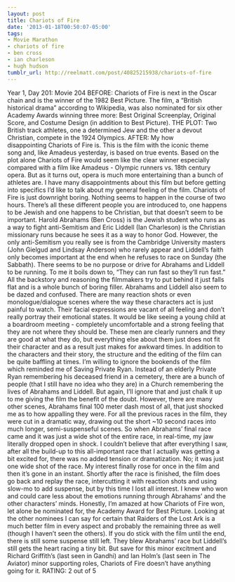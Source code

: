 ```yaml
---
layout: post
title: Chariots of Fire
date: '2013-01-18T00:50:07-05:00'
tags:
- Movie Marathon
- chariots of fire
- ben cross
- ian charleson
- hugh hudson
tumblr_url: http://reelmatt.com/post/40825215938/chariots-of-fire
---
```

Year 1, Day 201: Movie 204
BEFORE: Chariots of Fire is next in the Oscar chain and is the winner of the 1982 Best Picture. The film, a “British historical drama” according to Wikipedia, was also nominated for six other Academy Awards winning three more: Best Original Screenplay, Original Score, and Costume Design (in addition to Best Picture).
THE PLOT: Two British track athletes, one a determined Jew and the other a devout Christian, compete in the 1924 Olympics.
AFTER: My how disappointing Chariots of Fire is. This is the film with the iconic theme song and, like Amadeus yesterday, is based on true events. Based on the plot alone Chariots of Fire would seem like the clear winner especially compared with a film like Amadeus - Olympic runners vs. 18th century opera. But as it turns out, opera is much more entertaining than a bunch of athletes are.
I have many disappointments about this film but before getting into specifics I’d like to talk about my general feeling of the film. Chariots of Fire is just downright boring. Nothing seems to happen in the course of two hours. There’s all these different people you are introduced to, one happens to be Jewish and one happens to be Christian, but that doesn’t seem to be important. Harold Abrahams (Ben Cross) is the Jewish student who runs as a way to fight anti-Semitism and Eric Liddell (Ian Charleson) is the Christian missionary runs because he sees it as a way to honor God. However, the only anti-Semitism you really see is from the Cambridge University masters (John Gielgud and Lindsay Anderson) who rarely appear and Liddell’s faith only becomes important at the end when he refuses to race on Sunday (the Sabbath). There seems to be no purpose or drive for Abrahams and Liddell to be running. To me it boils down to, “They can run fast so they’ll run fast.” All the backstory and reasoning the filmmakers try to put behind it just falls flat and is a whole bunch of boring filler.
Abrahams and Liddell also seem to be dazed and confused. There are many reaction shots or even monologue/dialogue scenes where the way these characters act is just painful to watch. Their facial expressions are vacant of all feeling and don’t really portray their emotional states. It would be like seeing a young child at a boardroom meeting - completely uncomfortable and a strong feeling that they are not where they should be. These men are clearly runners and they are good at what they do, but everything else about them just does not fit their character and as a result just makes for awkward times.
In addition to the characters and their story, the structure and the editing of the film can be quite baffling at times. I’m willing to ignore the bookends of the film which reminded me of Saving Private Ryan. Instead of an elderly Private Ryan remembering his deceased friend in a cemetery, there are a bunch of people (that I still have no idea who they are) in a Church remembering the lives of Abrahams and Liddell. But again, I’ll ignore that and just chalk it up to me giving the film the benefit of the doubt. However, there are many other scenes, Abrahams final 100 meter dash most of all, that just shocked me as to how appalling they were. For all the previous races in the film, they were cut in a dramatic way, drawing out the short ~10 second races into much longer, semi-suspenseful scenes. So when Abrahams’ final race came and it was just a wide shot of the entire race, in real-time, my jaw literally dropped open in shock. I couldn’t believe that after everything I saw, after all the build-up to this all-important race that I actually was getting a bit excited for, there was no added tension or dramatization. No; it was just one wide shot of the race. My interest finally rose for once in the film and then it’s gone in an instant. Shortly after the race is finished, the film does go back and replay the race, intercutting it with reaction shots and using slow-mo to add suspense, but by this time I lost all interest. I knew who won and could care less about the emotions running through Abrahams’ and the other characters’ minds.
Honestly, I’m amazed at how Chariots of Fire won, let alone be nominated for, the Academy Award for Best Picture. Looking at the other nominees I can say for certain that Raiders of the Lost Ark is a much better film in every aspect and probably the remaining three as well (though I haven’t seen the others). If you do stick with the film until the end, there is still some suspense still left. They blew Abrahams’ race but Liddell’s still gets the heart racing a tiny bit. But save for this minor excitment and Richard Griffith’s (last seen in Gandhi) and Ian Holm’s (last seen in The Aviator) minor supporting roles, Chariots of Fire doesn’t have anything going for it.
RATING: 2 out of 5
